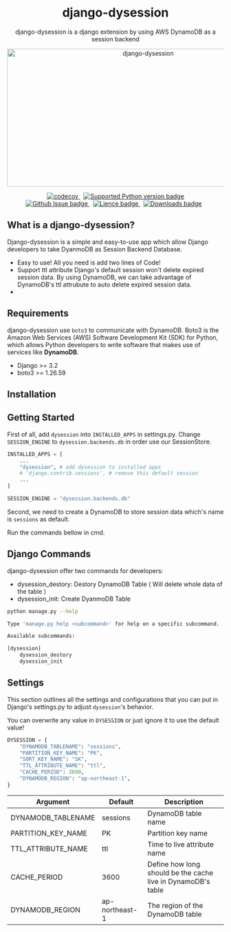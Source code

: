 <div align="center">
<h1>django-dysession</h1>
<p>django-dysession is a django extension by using AWS DynamoDB as a session backend</p>
<img src="https://socialify.git.ci/MissterHao/django-dysession/image?description=1&font=Source%20Code%20Pro&language=1&name=1&owner=1&pattern=Plus&stargazers=1&theme=Light" alt="django-dysession" width="640" height="320" />

<p align="center" >
<!-- First line -->
<a href="https://codecov.io/gh/MissterHao/django-dysession" style="margin-right: 8px;">
<img src="https://img.shields.io/codecov/c/gh/MissterHao/django-dysession?style=for-the-badge&token=M0U87NR9KI&logo=Codecov" alt="codecov" />
</a>
<a href="https://github.com/MissterHao/django-dysession">
<img src="https://img.shields.io/pypi/pyversions/django-dysession?style=for-the-badge&logo=Python" alt="Supported Python version badge" >
</a>
<br>
<!-- Second line -->
<a href="https://github.com/MissterHao/django-dysession" style="margin-right: 8px;">
<img src="https://img.shields.io/github/issues/MissterHao/django-dysession?style=for-the-badge" alt="Github Issue badge" />
</a>
<a href="https://github.com/MissterHao/django-dysession" style="margin-right: 8px;">
<img src="https://img.shields.io/github/license/MissterHao/django-dysession?style=for-the-badge" alt="Lience badge" />
</a>
<a href="https://github.com/MissterHao/django-dysession" style="margin-right: 8px;">
<img src="https://img.shields.io/pypi/dm/django-dysession?logo=python&style=for-the-badge" alt="Downloads badge" />
</a>
<br>
</p>
</div>


## What is a django-dysession?

Django-dysession is a simple and easy-to-use app which allow Django developers to take DyanmoDB as Session Backend Database.

+ Easy to use! All you need is add two lines of Code!
+ Support ttl attribute
  Django's default session won't delete expired session data.
  By using DynamoDB, we can take advantage of DynamoDB's ttl attrubute to auto delete expired session data.
+


## Requirements
django-dysession use `boto3` to communicate with DynamoDB.
Boto3 is the Amazon Web Services (AWS) Software Development Kit (SDK) for Python, which allows Python developers to write software that makes use of services like **DynamoDB**.

+ Django >= 3.2
+ boto3 >= 1.26.59

## Installation


## Getting Started
First of all, add `dysession` into `INSTALLED_APPS` in settings.py.
Change `SESSION_ENGINE` to `dysession.backends.db` in order use our SessionStore.
```python
INSTALLED_APPS = [
    ...
    "dysession", # add dysession to installed apps
    # 'django.contrib.sessions', # remove this default session
    ...
]

SESSION_ENGINE = "dysession.backends.db"
```

Second, we need to create a DynamoDB to store session data which's name is `sessions` as default.


Run the commands bellow in cmd.

## Django Commands

django-dysession offer two commands for developers:
+ dysession_destory: Destory DynamoDB Table ( Will delete whole data of the table )
+ dysession_init: Create DyanmoDB Table

```bash
python manage.py --help

Type 'manage.py help <subcommand>' for help on a specific subcommand.

Available subcommands:

[dysession]
    dysession_destory
    dysession_init
```

## Settings

This section outlines all the settings and configurations that you can put in Django's settings.py to adjust `dysession`'s behavior.

You can overwrite any value in `DYSESSION` or just ignore it to use the default value!
```python
DYSESSION = {
    "DYNAMODB_TABLENAME": "sessions",
    "PARTITION_KEY_NAME": "PK",
    "SORT_KEY_NAME": "SK",
    "TTL_ATTRIBUTE_NAME": "ttl",
    "CACHE_PERIOD": 3600,
    "DYNAMODB_REGION": "ap-northeast-1",
}
```


| Argument           | Default        | Description                                                  |
| ------------------ | -------------- | ------------------------------------------------------------ |
| DYNAMODB_TABLENAME | sessions       | DynamoDB table name                                          |
| PARTITION_KEY_NAME | PK             | Partition key name                                           |
| TTL_ATTRIBUTE_NAME | ttl            | Time to live attribute name                                  |
| CACHE_PERIOD       | 3600           | Define how long should be the cache live in DynamoDB's table |
| DYNAMODB_REGION    | ap-northeast-1 | The region of the DynamoDB table                             |



